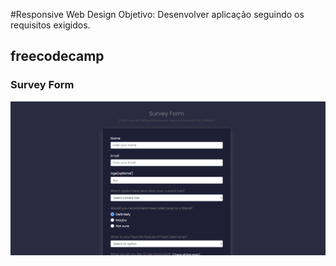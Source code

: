 #Responsive Web Design
Objetivo: Desenvolver aplicação seguindo os requisitos exigidos.

## freecodecamp

### Survey Form

<img src="./survey-form.png">
